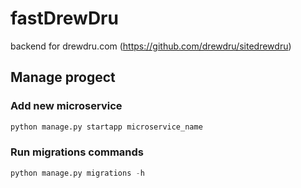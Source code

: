 # fastDrewDru
backend for drewdru.com (https://github.com/drewdru/sitedrewdru)

## Manage progect
### Add new microservice
```python
python manage.py startapp microservice_name
```
### Run migrations commands
```python
python manage.py migrations -h
```
